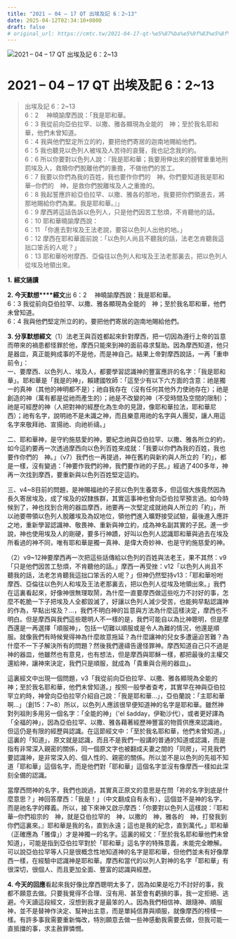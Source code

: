```yaml
---
title: "2021 – 04 – 17 QT 出埃及記 6：2~13"
date: 2025-04-12T02:34:10+0800
draft: false
# original_url: https://cmtc.tw/2021-04-17-qt-%e5%87%ba%e5%9f%83%e5%8f%8a%e8%a8%98-6%ef%bc%9a213
---
```


![2021 – 04 – 17 QT 出埃及記 6：2\~13](/images/qt.jpg   "2021 – 04 – 17 QT 出埃及記 6：2\~13")

# 2021 – 04 – 17 QT 出埃及記 6：2\~13

> 出埃及記 6：2\~13  
> 6：2 　神曉諭摩西說：「我是耶和華。  
> 6：3 我從前向亞伯拉罕、以撒、雅各顯現為全能的　神；至於我名耶和華，他們未曾知道。  
> 6：4 我與他們堅定所立的約，要把他們寄居的迦南地賜給他們。  
> 6：5 我也聽見以色列人被埃及人苦待的哀聲，我也記念我的約。  
> 6：6 所以你要對以色列人說：『我是耶和華；我要用伸出來的膀臂重重地刑罰埃及人，救贖你們脫離他們的重擔，不做他們的苦工。  
> 6：7 我要以你們為我的百姓，我也要作你們的　神。你們要知道我是耶和華─你們的　神，是救你們脫離埃及人之重擔的。  
> 6：8 我起誓應許給亞伯拉罕、以撒、雅各的那地，我要把你們領進去，將那地賜給你們為業。我是耶和華。』」  
> 6：9 摩西將這話告訴以色列人，只是他們因苦工愁煩，不肯聽他的話。  
> 6：10 耶和華曉諭摩西說：  
> 6：11 「你進去對埃及王法老說，要容以色列人出他的地。」  
> 6：12 摩西在耶和華面前說：「以色列人尚且不聽我的話，法老怎肯聽我這拙口笨舌的人呢？」  
> 6：13 耶和華吩咐摩西、亞倫往以色列人和埃及王法老那裏去，把以色列人從埃及地領出來。

**1.** **經文誦讀**

**2. 今天默想****經文**出 6：2 　神曉諭摩西說：我是耶和華。  
6：3 我從前向亞伯拉罕、以撒、雅各顯現為全能的　神；至於我名耶和華，他們未曾知道。  
6：4 我與他們堅定所立的約，要把他們寄居的迦南地賜給他們。

**3. 分享默想經文**（1）法老王與百姓都起來針對摩西，把一切因為遵行上帝的旨意而帶來的禍患都怪罪於他，摩西只能來到神的面前尋求幫助。因為摩西知道，他只是器皿，真正能夠成事的不是他，而是神自己。結果上帝對摩西說話，一再「重申前令」：  
一、要摩西、以色列人、埃及人，都要學習認識神的豐富應許的名字：「我是耶和華」。耶和華是「我是的神」，賴建國牧師：「這至少有以下六方面的含意：祂是獨一的真神（其他的神明都不是）；祂自我存在（沒有任何其他外力使祂存在）；祂是創造的神（萬有都是從祂而產生的）；祂是不改變的神（不受時間及空間的限制）；祂是可經歷的神（人把對神的經歷化為生命的見證，像耶和華拉法，耶和華尼西）；祂有名字，說明祂不是未識之神，而且樂意用祂的名字與人團契，讓人用這名字來敬拜祂、宣揚祂、向祂祈禱。」

二、耶和華神，是守約施慈愛的神，要紀念祂與亞伯拉罕、以撒、雅各所立的約，如今這約要再一次透過摩西向以色列百姓來成就：「我要以你們為我的百姓，我也要作你們的　神。」（v7）我們也一再提過，神在舊約與新約與人所立的「約」，都是一樣，沒有變過：「神要作我們的神，我們要作祂的子民。」經過了400多年，神再一次找到摩西，要重新與以色列百姓堅定這約。

三、v4\~8目前的問題，是神賜福祂的子民以色列生養眾多，但這個大族竟然因為長久寄居埃及，成了埃及的奴隸族群，其實這事神也曾向亞伯拉罕預言過。如今時候到了，神也找到合用的器皿摩西，祂要再一次堅定成就祂與人所立的「約」，所以祂要帶領以色列人脫離埃及為奴地位，領他們進入曠野接受試驗，最後進入應許之地，重新學習認識神、敬畏神、重新與神立約，成為神名副其實的子民。進一步說，神也使用埃及人的剛硬，要多行神蹟，好叫以色列人認識耶和華與過去在埃及所看過的神不同，唯有耶和華是獨一真神、是偉大奇妙神、也是守約施慈愛的神。

（2）v9\~12神要摩西再一次把這些話傳給以色列的百姓與法老王，果不其然：v9「只是他們因苦工愁煩，不肯聽他的話。」摩西一再受挫：v12「以色列人尚且不聽我的話，法老怎肯聽我這拙口笨舌的人呢？」但神仍然堅持v13：「耶和華吩咐摩西、亞倫往以色列人和埃及王法老那裏去，把以色列人從埃及地領出來。」我們在這裏看起來，好像神很無理取鬧，為什麼一直要摩西做這些吃力不討好的事，怎麼不乾脆一下子把埃及人全都毀滅了，好讓以色列人減少受苦，也能夠早點認識神的作為，早點出埃及？…，我們不明白神的旨意與方法為什麼這樣決定，摩西也不明白。但是摩西與我們這些聰明人不一樣的是，我們可能自以為比神聰明，但是摩西還是一再選擇「順服神」，包括一切難以順服或是令人為難的情況，他還是順服。就像我們有時候覺得神為什麼故意拖延？為什麼讓神的兒女多遭逼迫苦難？為什麼不一下子解決所有的問題？然後我們邊禱告邊怪罪神。摩西知道自己只不過是神的器皿，他雖然也有意見，也有想法，但是摩西與耶穌一樣，都把最後的主權交還給神，讓神來決定，我們只是順服，就成為「貴重與合用的器皿」。

這裏經文中出現一個問題，v3「我從前向亞伯拉罕、以撒、雅各顯現為全能的　神；至於我名耶和華，他們未曾知道。」按照一般學者查考，其實早在神與亞伯拉罕立約時，神曾向亞伯拉罕介紹自己說：「我是耶和華…」，亞伯蘭說：「主耶和華啊…」（創15：7\~8）所以，以色列人應該很早便知道神的名字是耶和華。雖然神對列祖則多用另一個名字：「全能的神」（’el šadday，伊勒沙代），或者更好譯為「全福的神」，因為亞伯拉罕、以撒、雅各藉著經歷神豐富的物質供應來認識祂，但這仍是有限的經歷與認識。在這節經文中：「至於我名耶和華，他們未曾知道。」這裏的「知道」，原文就是認識，而且不是我們一般講的普通的知道或認識，而是指有非常深入親密的關係，同一個原文字也被翻成夫妻之間的「同房」，可見我們要認識神，是非常深入的、個人性的、親密的關係。所以並不是以色列的先祖不知道「耶和華」這個名字，而是他們對「耶和華」這個名字並沒有像摩西一樣如此深刻全備的認識。

當摩西問神的名字，我們也說過，其實真正原文的意思是在問「祢的名字到底是什麼意思？」神回答摩西：「我是！」（中文翻成自有永有），這個並不是神的名字，而是祂名字的釋義。所以，接下來神又啟示摩西：「你要對以色列人這樣說：『耶和華─你們祖宗的　神，就是亞伯拉罕的　神，以撒的　神，雅各的　神，打發我到你們這裏來。』耶和華是我的名，直到永遠；這也是我的紀念，直到萬代。」耶和華（正確應為「雅偉」）才是神獨一的名字。這裏的經文：「至於我名耶和華他們未曾知道」，可能是指到亞伯拉罕對於「耶和華」這名字的特殊意義，未能完全瞭解。可以說亞伯拉罕等人只是很概念性地知道神的名字是耶和華，但他們並未有好像摩西一樣，在經驗中認識神是耶和華。摩西和當代的以列人對神的名字「耶和華」有很深切，很個人、而且更加全面、豐富的認識與經歷。

**4. 今天的回應**看起來我好像比摩西聰明太多了，因為如果是吃力不討好的事，我都不願意去做。只要我覺得不合理、沒有用、甚至會有虧損的事，我一定拒絕、逃避。今天讀這段經文，沒想到我才是最笨的人。因為我們相信神、跟隨神、順服神，並不是替神作決定、幫神出主意，而是單純信靠與順服，就像摩西的榜樣一樣。有許多事我需要重新悔改，特別願意去做一些神感動我需要去做，但我可能一直抵擋的事，求主赦罪憐憫。